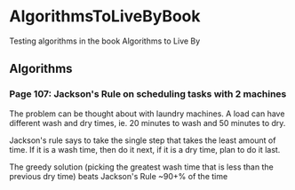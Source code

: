 # AlgorithmsToLiveByBook
Testing algorithms in the book Algorithms to Live By

## Algorithms

### Page 107: Jackson's Rule on scheduling tasks with 2 machines

The problem can be thought about with laundry machines. A load can have different wash and dry times, ie. 20 minutes to wash and 50 minutes to dry. 

Jackson's rule says to take the single step that takes the least amount of time. If it is a wash time, then do it next, if it is a dry time, plan to do it last.

The greedy solution (picking the greatest wash time that is less than the previous dry time) beats Jackson's Rule ~90+% of the time

